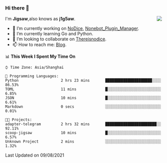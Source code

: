 ### Hi there 👋

<a href="#">
  <img align="right" src="https://github-readme-stats.vercel.app/api?username=j1g5awi&count_private=true&show_icons=true&title_color=80070B&text_color=B3B3B3&bg_color=212121&icon_color=80070B" />
</a>

I'm **Jigsaw**,also knows as **j1g5aw**.

- 🔭 I’m currently working on [NoDice](https://github.com/thereisnodice/nodice2), [Nonebot_Plugin_Manager](https://github.com/Jigsaw111/nonebot_plugin_manager).
- 🌱 I’m currently learning Go and Python.
- 👯 I’m looking to collaborate on [Thereisnodice](https://github.com/thereisnodice).
- 📫 How to reach me: [Blog](https://blog.maddestroyer.xyz/).

<!--START_SECTION:waka-->
📊 **This Week I Spent My Time On** 

```text
⌚︎ Time Zone: Asia/Shanghai

💬 Programming Languages: 
Python                   2 hrs 23 mins       █████████████████████░░░░   86.53% 
TOML                     11 mins             █░░░░░░░░░░░░░░░░░░░░░░░░   6.85% 
JSON                     10 mins             █░░░░░░░░░░░░░░░░░░░░░░░░   6.61% 
Markdown                 0 secs              ░░░░░░░░░░░░░░░░░░░░░░░░░   0.01%

🐱‍💻 Projects: 
adapter-telegram         2 hrs 32 mins       ███████████████████████░░   92.11% 
scoop-jigsaw             10 mins             █░░░░░░░░░░░░░░░░░░░░░░░░   6.57% 
Unknown Project          2 mins              ░░░░░░░░░░░░░░░░░░░░░░░░░   1.32%

```


 Last Updated on 09/08/2021
<!--END_SECTION:waka-->

